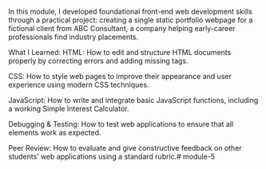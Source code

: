 In this module, I developed foundational front-end web development skills through a practical project: creating a single static portfolio webpage for a fictional client from ABC Consultant, a company helping early-career professionals find industry placements.

What I Learned:
HTML: How to edit and structure HTML documents properly by correcting errors and adding missing tags.

CSS: How to style web pages to improve their appearance and user experience using modern CSS techniques.

JavaScript: How to write and integrate basic JavaScript functions, including a working Simple Interest Calculator.

Debugging & Testing: How to test web applications to ensure that all elements work as expected.

Peer Review: How to evaluate and give constructive feedback on other students’ web applications using a standard rubric.# module-5

